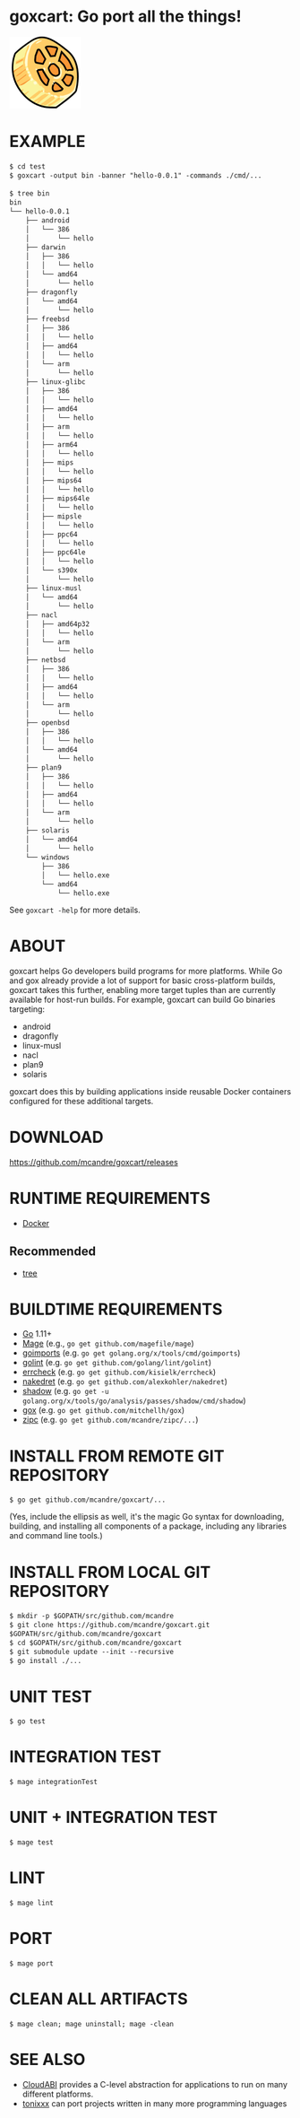 # goxcart: Go port all the things!

![goxcart-logo](https://raw.githubusercontent.com/mcandre/goxcart/master/goxcart.png)

# EXAMPLE

```console
$ cd test
$ goxcart -output bin -banner "hello-0.0.1" -commands ./cmd/...

$ tree bin
bin
└── hello-0.0.1
    ├── android
    │   └── 386
    │       └── hello
    ├── darwin
    │   ├── 386
    │   │   └── hello
    │   └── amd64
    │       └── hello
    ├── dragonfly
    │   └── amd64
    │       └── hello
    ├── freebsd
    │   ├── 386
    │   │   └── hello
    │   ├── amd64
    │   │   └── hello
    │   └── arm
    │       └── hello
    ├── linux-glibc
    │   ├── 386
    │   │   └── hello
    │   ├── amd64
    │   │   └── hello
    │   ├── arm
    │   │   └── hello
    │   ├── arm64
    │   │   └── hello
    │   ├── mips
    │   │   └── hello
    │   ├── mips64
    │   │   └── hello
    │   ├── mips64le
    │   │   └── hello
    │   ├── mipsle
    │   │   └── hello
    │   ├── ppc64
    │   │   └── hello
    │   ├── ppc64le
    │   │   └── hello
    │   └── s390x
    │       └── hello
    ├── linux-musl
    │   └── amd64
    │       └── hello
    ├── nacl
    │   ├── amd64p32
    │   │   └── hello
    │   └── arm
    │       └── hello
    ├── netbsd
    │   ├── 386
    │   │   └── hello
    │   ├── amd64
    │   │   └── hello
    │   └── arm
    │       └── hello
    ├── openbsd
    │   ├── 386
    │   │   └── hello
    │   └── amd64
    │       └── hello
    ├── plan9
    │   ├── 386
    │   │   └── hello
    │   ├── amd64
    │   │   └── hello
    │   └── arm
    │       └── hello
    ├── solaris
    │   └── amd64
    │       └── hello
    └── windows
        ├── 386
        │   └── hello.exe
        └── amd64
            └── hello.exe
```

See `goxcart -help` for more details.

# ABOUT

goxcart helps Go developers build programs for more platforms. While Go and gox already provide a lot of support for basic cross-platform builds, goxcart takes this further, enabling more target tuples than are currently available for host-run builds. For example, goxcart can build Go binaries targeting:

* android
* dragonfly
* linux-musl
* nacl
* plan9
* solaris

goxcart does this by building applications inside reusable Docker containers configured for these additional targets.

# DOWNLOAD

https://github.com/mcandre/goxcart/releases

# RUNTIME REQUIREMENTS

* [Docker](https://www.docker.com/)

## Recommended

* [tree](https://linux.die.net/man/1/tree)

# BUILDTIME REQUIREMENTS

* [Go](https://golang.org/) 1.11+
* [Mage](https://magefile.org/) (e.g., `go get github.com/magefile/mage`)
* [goimports](https://godoc.org/golang.org/x/tools/cmd/goimports) (e.g. `go get golang.org/x/tools/cmd/goimports`)
* [golint](https://github.com/golang/lint) (e.g. `go get github.com/golang/lint/golint`)
* [errcheck](https://github.com/kisielk/errcheck) (e.g. `go get github.com/kisielk/errcheck`)
* [nakedret](https://github.com/alexkohler/nakedret) (e.g. `go get github.com/alexkohler/nakedret`)
* [shadow](golang.org/x/tools/go/analysis/passes/shadow/cmd/shadow) (e.g. `go get -u golang.org/x/tools/go/analysis/passes/shadow/cmd/shadow`)
* [gox](https://github.com/mitchellh/gox) (e.g. `go get github.com/mitchellh/gox`)
* [zipc](https://github.com/mcandre/zipc) (e.g. `go get github.com/mcandre/zipc/...`)

# INSTALL FROM REMOTE GIT REPOSITORY

```console
$ go get github.com/mcandre/goxcart/...
```

(Yes, include the ellipsis as well, it's the magic Go syntax for downloading, building, and installing all components of a package, including any libraries and command line tools.)

# INSTALL FROM LOCAL GIT REPOSITORY

```console
$ mkdir -p $GOPATH/src/github.com/mcandre
$ git clone https://github.com/mcandre/goxcart.git $GOPATH/src/github.com/mcandre/goxcart
$ cd $GOPATH/src/github.com/mcandre/goxcart
$ git submodule update --init --recursive
$ go install ./...
```

# UNIT TEST

```console
$ go test
```

# INTEGRATION TEST

```console
$ mage integrationTest
```

# UNIT + INTEGRATION TEST

```console
$ mage test
```

# LINT

```console
$ mage lint
```

# PORT

```console
$ mage port
```

# CLEAN ALL ARTIFACTS

```console
$ mage clean; mage uninstall; mage -clean
```

# SEE ALSO

* [CloudABI](https://nuxi.nl/) provides a C-level abstraction for applications to run on many different platforms.
* [tonixxx](https://github.com/mcandre/tonixxx) can port projects written in many more programming languages
